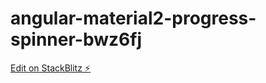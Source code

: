 # angular-material2-progress-spinner-bwz6fj

[Edit on StackBlitz ⚡️](https://stackblitz.com/edit/angular-material2-progress-spinner-bwz6fj)